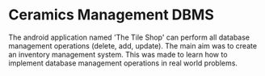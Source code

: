 # Ceramics Management DBMS
The android application named 'The Tile Shop' can perform all database management operations (delete, add, update). 
The main aim was to create an inventory management system. This was made to learn how to implement database management operations in real world problems.
